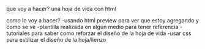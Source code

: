 que voy a hacer?
una hoja de vida con html

como lo voy a hacer?
-usando html preview para ver que estoy agregando y como se ve
-plantilla realizada en algún medio para tener referencia
-tutoriales para saber como reforzar el diseño de la hoja de vida
-usar css para estilizar el diseño de la hoja/lienzo